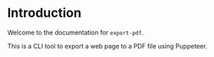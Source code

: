 # Introduction

Welcome to the documentation for `export-pdf`.

This is a CLI tool to export a web page to a PDF file using Puppeteer.
